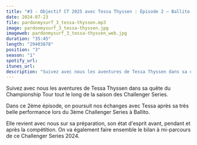 ```yaml
---
title: "#3 - Objectif CT 2025 avec Tessa Thyssen : Épisode 2 – Ballito Pro"
date: 2024-07-23
file: pardonmysurf_3_tessa-thyssen.mp3
image: pardonmysurf_3_tessa-thyssen.jpg
imageweb: pardonmysurf_3_tessa-thyssen_web.jpg
duration: "35:45"
length: "29403878"
position: "3"
season: "1"
spotify_url: 
itunes_url: 
description: "Suivez avec nous les aventures de Tessa Thyssen dans sa quête du Championship Tour tout le long de la saison des Challenger Series. Dans ce 2ème épisode, on poursuit nos échanges avec Tessa après sa très belle performance lors du 3ème Challenger Series à Ballito. Elle revient avec nous sur sa préparation, son état d'esprit avant, pendant et après la compétition. On va également faire ensemble le bilan à mi-parcours de ce Challenger Series 2024."
---
```


Suivez avec nous les aventures de Tessa Thyssen dans sa quête du Championship Tour tout le long de la saison des Challenger Series.

Dans ce 2ème épisode, on poursuit nos échanges avec Tessa après sa très belle performance lors du 3ème Challenger Series à Ballito.

Elle revient avec nous sur sa préparation, son état d'esprit avant, pendant et après la compétition. On va également faire ensemble le bilan à mi-parcours de ce Challenger Series 2024.